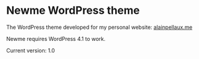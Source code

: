 # Newme WordPress theme

The WordPress theme developed for my personal website: [alainpellaux.me](http://www.alainpellaux.me)

Newme requires WordPress 4.1 to work.

Current version: 1.0